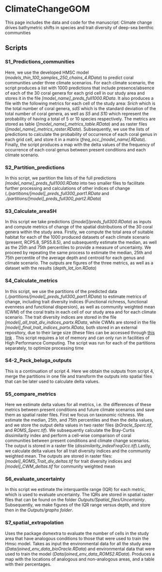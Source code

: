 # ClimateChangeGOM
This page includes the data and code for the manuscript: Climate change drives bathymetric shifts in species and trait diversity of deep-sea benthic communities 


## Scripts

### S1_Predictions_communities ###
Here, we use the developed HMSC model (*models_thin_100_samples_250_chains_4.RData*) to predict coral communities under three climate scenarios. For each climate scenario, the script produces a list with 1000 predictions that include presence/absence of each of the 30 coral genera for each grid cell in our study area and stores it in the file *[model_name]_preds_full1000.RData*. It also produces a file with the following metrics for each cell of the study area: *Srich* which is the total number of coral genera, *sdS* which is the standard deviation of the total number of coral genera, as well as *S5* and *S1*0 which represent the probability of having a total of 5 or 10 species respectively. The metrics are stored as table (*[model_name]_metrics_table.RData*) and as raster files (*[model_name]_metrics_raster.RData*). Subsequently, we use the lists of predictions to calculate the probability of occurrence of each coral genus in each grid cell, and store it in a matrix (*freq_occ_[model_name].RData*). Finally, the script produces a map with the delta values of the frequency of occurrence of each coral genus between present conditions and each climate scenario. 

### S2_Partition_predictions ###
In this script, we partition the lists of the full predictions *[model_name]_preds_full1000.RData* into two smaller files to facilitate further processing and calculations of other indices of change (*./partitions/[model]_preds_full300_part1.RData* and *./partitions/[model]_preds_full300_part2.RData*)

### S3_Calculate_areaSH ###
In this script we take predictions (*[model]/preds_full300.RData*) as inputs and compute metrics of change of the spatial distributions of the 30 coral genera within the study area. Firstly, we compute the total area of suitable habitat for each of the 1000 produced datasets of each climate scenario (present, RCP5.8, SPS5.8.5), and subsequently estimate the median, as well as the 25th and 75th percentiles to provide a measure of uncertainty. We proceed by repeating the same process to estimate the median, 25th and 75th percentile of the average depth and centroid for each genus and climate scenario. The outputs are figures of the three metrics, as well as a dataset with the results (*depth_lat_lon.RData*)

### S4_Calculate_metrics ###
In this script, we use the partitions of the predicted data (*./partitions/[model]_preds_full300_part1.RData*) to estimate metrics of change, including trait diversity indices (Functional richness, functional evenness and functional dispersion), as well as community weighted mean (CWM) of the coral traits in each cell of our study area and for each climate scenario. The trait diversity indices are stored in the file *[model]_all_trait_div_indices_partx.RData*, while CWMs are stored in the file *[model]_final_trait_indices_partx.RData*, both stored in an external repository, due to their large size (these files can be accessed through [this link](https://www.dropbox.com/scl/fo/5x03nla4e67zy5b962b0s/APyVOpYiOzsRInqrwXJCSEo?rlkey=rqg8gnov6bh1r5bdkjnj1i60h&st=iz8n2uua&dl=0) . This script requires a lot of memory and can only run in facilities of High Performance Computing. The script was run for each of the partitions separately, to optimize processing time

### S4-2_Pack_beluga_outputs ###
This is a continuation of script 4. Here we obtain the outputs from script 4, merge the partitions in one file and transform the outputs into spatial files that can be later used to calculate delta values.

### S5_compare_metrics ###
Here we estimate delta values for all metrics, i.e. the differences of these metrics between present conditions and future climate scenarios and save them as spatial raster files. First we focus on taxonomic richness. We estimate the median, 25th, and 75th percentiles and then the delta values, and  we store the output delta values in two raster files (*bOracle_Sperc.tif*, and *ROMS_Sperc.tif*). We subsequently calculate the Bray-Curtis dissimilarity index and perform a cell-wise comparison of coral communities between present conditions and climate change scenarios. The output is stored in a raster file (*dissimilarity_indexFreqOcc.tif*).Lastly, we calculate delta values for all trait diversity indices and the community weighted mean. The outputs are stored in raster files: *[model]_ROMS_Trait_div_deltas.tif* for trait diversity indices and *[model]_CWM_deltas.tif* for community weighted mean

### S6_evaluate_uncertainty ###
In this script we estimate the interquantile range (IQR) for each metric, which is used to evaluate uncertainty. The IQRs are stored in spatial raster files that can be found on the folder *Outputs/Spatial_files/Uncertainty*. Subsequently, we make figures of the IQR range versus depth, and store then in the *Outputs/graphs folder*.

### S7_spatial_extrapolation ###
Uses the package dsmextra to evaluate the number of cells in the study area that have analogous conditions to those that were used to train the Hmsc model. Takes as input the environmental data for all the study area (*Data/joined_env_data_bioOracle.RData*) and environmental data that were used to train the model (*Data/joined_env_data_ROMS2.RData*). Produces a map with the locations of analogous and non-analogous areas, and a table with their percentages.


